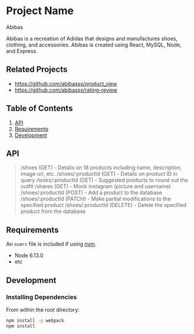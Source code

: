 # Project Name

Abibas

Abibas is a recreation of Adidas that designs and manufactures shoes, clothing, and accessories. Abibas is created using React, MySQL, Node, and Express.

## Related Projects

  - https://github.com/abibasss/product_view
  - https://github.com/abibasss/rating-review

## Table of Contents

1. [API](#API)
1. [Requirements](#requirements)
1. [Development](#development)

## API

> /shoes (GET) - Details on 18 products including name, description, image url, etc.
> /shoes/:productId (GET) - Details on product ID in query
> /looks/:productId (GET) - Suggested products to round out the outfit
> /shares (GET) - Mock instagram (picture and username)
> /shoes/:productId (POST) - Add a product to the database
> /shoes/:productId (PATCH) - Make partial modifications to the specified product
> /shoes/:productId (DELETE) - Delete the specified product from the database

## Requirements

An `nvmrc` file is included if using [nvm](https://github.com/creationix/nvm).

- Node 6.13.0
- etc

## Development

### Installing Dependencies

From within the root directory:

```sh
npm install -g webpack
npm install
```
